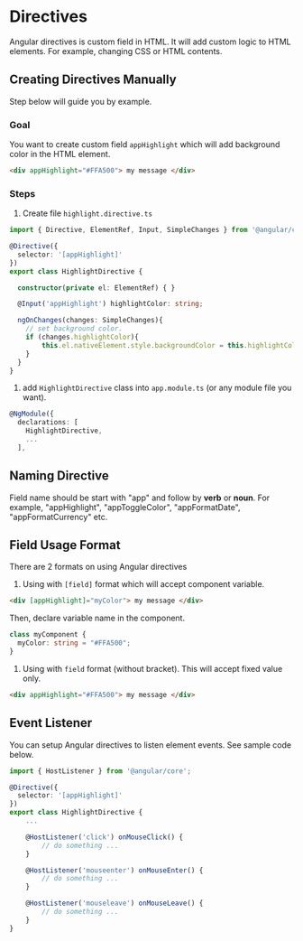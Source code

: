 # Directives

Angular directives is custom field in HTML. It will add custom logic to HTML elements. For example, changing CSS or HTML contents.

## Creating Directives Manually

Step below will guide you by example.

### Goal

You want to create custom field `appHighlight` which will add background color in the HTML element.

```html
<div appHighlight="#FFA500"> my message </div>
```

### Steps

1. Create file `highlight.directive.ts`

```ts
import { Directive, ElementRef, Input, SimpleChanges } from '@angular/core';

@Directive({
  selector: '[appHighlight]'
})
export class HighlightDirective {

  constructor(private el: ElementRef) { }

  @Input('appHighlight') highlightColor: string;

  ngOnChanges(changes: SimpleChanges){
    // set background color.
    if (changes.highlightColor){
        this.el.nativeElement.style.backgroundColor = this.highlightColor;
    }
  }
}
```

1. add `HighlightDirective` class into `app.module.ts` (or any module file you want).

```ts
@NgModule({
  declarations: [
    HighlightDirective,
    ...
  ],
```

## Naming Directive
Field name should be start with "app" and follow by **verb** or **noun**. For example, "appHighlight", "appToggleColor", "appFormatDate", "appFormatCurrency" etc.

## Field Usage Format

There are 2 formats on using Angular directives

1. Using with `[field]` format which will accept component variable.

```html
<div [appHighlight]="myColor"> my message </div>
```

Then, declare variable name in the component.

```ts
class myComponent {
  myColor: string = "#FFA500";
}
```

1. Using with `field` format (without bracket). This will accept fixed value only.

```html
<div appHighlight="#FFA500"> my message </div>
```

## Event Listener

You can setup Angular directives to listen element events. See sample code below.

```ts
import { HostListener } from '@angular/core';

@Directive({
  selector: '[appHighlight]'
})
export class HighlightDirective {
    ...

    @HostListener('click') onMouseClick() {
        // do something ...
    }

    @HostListener('mouseenter') onMouseEnter() { 
        // do something ...
    }

    @HostListener('mouseleave') onMouseLeave() {
        // do something ...
    }
}
```
